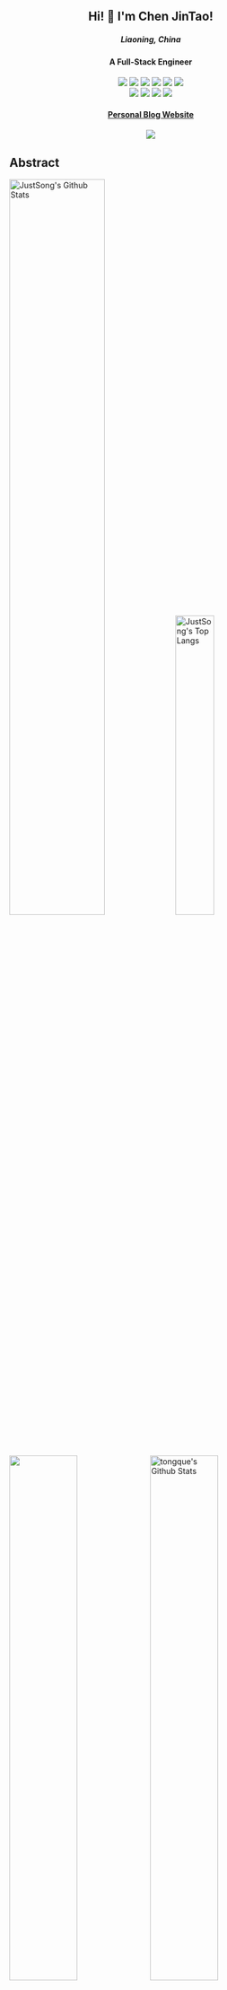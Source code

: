 ## <div align="center">Hi! 👋 I'm Chen JinTao!</div>
##### <div align="center">Liaoning, China</div>
#### <div align="center">A Full-Stack Engineer</div>

<div align="center">
  <img src="https://img.shields.io/badge/-JavaScript-f6da1c?style=flat&logo=javascript&logoColor=white">
  <img src="https://img.shields.io/badge/-React-00b4ce?style=flat&logo=react&logoColor=white">
  <img src="https://img.shields.io/badge/-TypeScript-2b6dbf?style=flat&logo=typescript&logoColor=white">
  <img src="https://img.shields.io/badge/-Vue-46b882?style=flat&logo=vue.js&logoColor=white">
  <img src="https://img.shields.io/badge/-Node.js-3C873A?style=flat&logo=Node.js&logoColor=white">
  <img src="https://img.shields.io/badge/-Golang-00ADD8?style=flat&logo=go&logoColor=white">
</div>
<div align="center">
  <img src="https://img.shields.io/badge/-Git-ee462c?style=flat&logo=git&logoColor=white">
  <img src="https://img.shields.io/badge/-Github-black?style=flat&logo=github">
  <img src="https://img.shields.io/badge/-Webpack-%232C3A42?style=flat-square&logo=webpack">
  <img src="https://img.shields.io/badge/-ESLint-%234B32C3?style=flat-square&logo=eslint">
</div>

#### <div align="center"><a href="https://juejin.cn/user/178569313532535/posts" target="_blank">Personal Blog Website</a></div>
#### <div align="center">![](https://komarev.com/ghpvc/?username=tongque0&label=views-count)</div>

## Abstract
<p>
  <img src="https://github-readme-stats.vercel.app/api?username=tongque0&show_icons=true&hide_border=true" alt="JustSong's Github Stats" width="58%" />
  <img src="https://github-readme-stats.vercel.app/api/top-langs/?username=tongque0&layout=compact&hide_border=true&langs_count=10" alt="JustSong's Top Langs" width="37%" /> 
</p>

<p>
   <img src="https://stats.justsong.cn/api/leetcode?username=quanpeng&cn=true"   width="49%" >
   <img src="https://stats.justsong.cn/api/juejin?id=178569313532535" alt="tongque's Github Stats" width="49%" />
</p>



